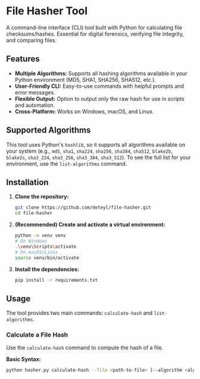 # File Hasher Tool

A command-line interface (CLI) tool built with Python for calculating file checksums/hashes. Essential for digital forensics, verifying file integrity, and comparing files.

## Features

*   **Multiple Algorithms:** Supports all hashing algorithms available in your Python environment (MD5, SHA1, SHA256, SHA512, etc.).
*   **User-Friendly CLI:** Easy-to-use commands with helpful prompts and error messages.
*   **Flexible Output:** Option to output only the raw hash for use in scripts and automation.
*   **Cross-Platform:** Works on Windows, macOS, and Linux.

## Supported Algorithms

This tool uses Python's `hashlib`, so it supports all algorithms available on your system (e.g., `md5`, `sha1`, `sha224`, `sha256`, `sha384`, `sha512`, `blake2b`, `blake2s`, `sha3_224`, `sha3_256`, `sha3_384`, `sha3_512`). To see the full list for your environment, use the `list-algorithms` command.

## Installation

1.  **Clone the repository:**
    ```bash
    git clone https://github.com/deteyl/file-hasher.git
    cd file-hasher
    ```

2.  **(Recommended) Create and activate a virtual environment:**
    ```bash
    python -m venv venv
    # On Windows
    .\venv\Scripts\activate
    # On macOS/Linux
    source venv/bin/activate
    ```

3.  **Install the dependencies:**
    ```bash
    pip install -r requirements.txt
    ```

## Usage

The tool provides two main commands: `calculate-hash` and `list-algorithms`.

### Calculate a File Hash

Use the `calculate-hash` command to compute the hash of a file.

**Basic Syntax:**
```bash
python hasher.py calculate-hash --file <path-to-file> [--algorithm <algorithm-name>] [--quiet]
